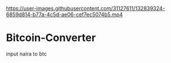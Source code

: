 

https://user-images.githubusercontent.com/31127611/132839324-6859d814-b77a-4c5d-ae06-cef7ec5074b5.mp4

# Bitcoin-Converter
input naira to btc
